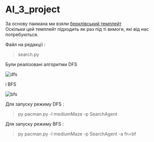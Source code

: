 # AI_3_project

За основу пакмана ми взяли [берклівський темплейт](https://inst.eecs.berkeley.edu/~cs188/fa18/project1.html)<br/>
Оскільки цей темплейт підходить як раз під ті вимоги, які від нас потребуються.

    
Файл на редакції : 
>search.py

Були реалізовані алгоритми DFS 

![dfs](https://i.ibb.co/DVvLP6G/pycharm64-o1t-Pz0di-TE.png)

і BFS

![bfs](https://i.ibb.co/1R2xR26/image-2020-10-05-161923.png)

Для запуску режиму DFS : 

> py pacman.py -l mediumMaze -p SearchAgent

Для запуску режиму BFS : 

> py pacman.py -l mediumMaze -p SearchAgent -a fn=bf
